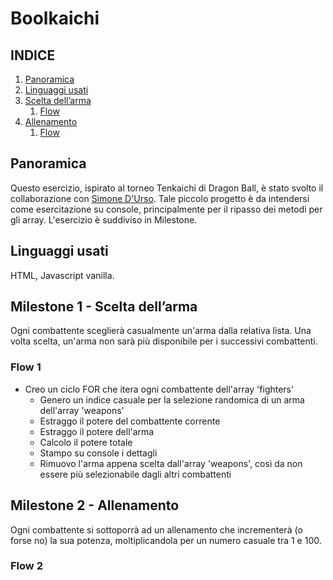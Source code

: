 # Boolkaichi

## INDICE

1. [Panoramica](#panoramica)
2. [Linguaggi usati](#linguaggi-usati)
3. [Scelta dell’arma](#milestone-1---scelta-dellarma)
    1. [Flow](#flow-1)
4. [Allenamento](#milestone-2---allenamento)
    1. [Flow](#flow-2)

## Panoramica

Questo esercizio, ispirato al torneo Tenkaichi di Dragon Ball, è stato svolto il collaborazione con [Simone D'Urso](https://github.com/SimoneDUrso).
Tale piccolo progetto è da intendersi come esercitazione su console, principalmente per il ripasso dei metodi per gli array.
L'esercizio è suddiviso in Milestone.

## Linguaggi usati
HTML, Javascript vanilla.

## Milestone 1 - Scelta dell’arma
Ogni combattente sceglierà casualmente un'arma dalla relativa lista. Una volta scelta, un'arma non sarà più disponibile per i successivi combattenti.

### Flow 1
- Creo un ciclo FOR che itera ogni combattente dell'array 'fighters'
    - Genero un indice casuale per la selezione randomica di un arma dell'array 'weapons'
    - Estraggo il potere del combattente corrente
    - Estraggo il potere dell'arma
    - Calcolo il potere totale
    - Stampo su console i dettagli
    - Rimuovo l'arma appena scelta dall'array 'weapons', così da non essere più selezionabile dagli altri combattenti

## Milestone 2 - Allenamento
Ogni combattente si sottoporrà ad un allenamento che incrementerà (o forse no) la sua potenza, moltiplicandola per un numero casuale tra 1 e 100.

### Flow 2